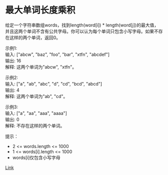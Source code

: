 <h1>最大单词长度乘积</h1>

给定一个字符串数组words，找到length(word[i]) * length(word[j])的最大值，并且这两个单词不含有公共字母。你可以认为每个单词只包含小写字母。如果不存在这样的两个单词，返回0。</br>

示例1:</br>
输入: ["abcw", "baz", "foo", "bar", "xtfn", "abcdef"]</br>
输出: 16</br>
解释: 这两个单词为"abcw", "xtfn"。</br>

示例2:</br>
输入: ["a", "ab", "abc", "d", "cd", "bcd", "abcd"]</br>
输出: 4</br>
解释: 这两个单词为"ab", "cd"。</br>

示例3:</br>
输入: ["a", "aa", "aaa", "aaaa"]</br>
输出: 0</br>
解释: 不存在这样的两个单词。</br>

提示：
- 2 <= words.length <= 1000
- 1 <= words[i].length <= 1000
- words[i]仅包含小写字母

[Link](https://leetcode-cn.com/problems/maximum-product-of-word-lengths/)